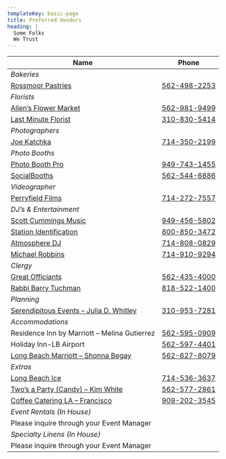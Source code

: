 ```yaml
---
templateKey: basic-page
title: Preferred Vendors
heading: |
  Some Folks
  We Trust
---
```

| Name                                                                                                          | Phone                            |
| ------------------------------------------------------------------------------------------------------------- | -------------------------------- |
| _Bakeries_                                                                                                    |                                  |
| [Rossmoor Pastries](http://www.RossmoorPastries.com)                                                          | [562-498-2253](tel:562-498-2253) |
| _Florists_                                                                                                    |                                  |
| [Allen’s Flower Market](http://www.AllensFlowerMarket.net)                                                    | [562-981-9499](tel:562-981-9499) |
| [Last Minute Florist](http://www.WhenYouThinkFlowers.com)                                                     | [310-830-5414](tel:310-830-5414) |
| _Photographers_                                                                                               |                                  |
| [Joe Katchka](http://www.KatchMoments.com)                                                                    | [714-350-2199](tel:714-350-2199) |
| _Photo Booths_                                                                                                |                                  |
| [Photo Booth Pro](http://www.PhotoBoothPro.com)                                                               | [949-743-1455](tel:949-743-1455) |
| [SocialBooths](http://www.SocialBooths.com)                                                                   | [562-544-6886](tel:562-544-6886) |
| _Videographer_                                                                                                |                                  |
| [Perryfield Films](http://www.PerryfieldFilms.com)                                                            | [714-272-7557](tel:714-272-7557) |
| _DJ’s & Entertainment_                                                                                        |                                  |
| [Scott Cummings Music](http://www.ScottCummingsMusic.com)                                                     | [949-456-5802](tel:949-456-5802) |
| [Station Identification](http://www.StationIdentification.net)                                                | [800-850-3472](tel:800-850-3472) |
| [Atmosphere DJ](http://www.AtmosphereDJ.com)                                                                  | [714-808-0829](tel:714-808-0829) |
| [Michael Robbins](http://www.MikeRob.com)                                                                     | [714-910-9294](tel:714-910-9294) |
| _Clergy_                                                                                                      |                                  |
| [Great Officiants](http://www.GreatOfficiants.com)                                                            | [562-435-4000](tel:562-435-4000) |
| [Rabbi Barry Tuchman](http://www.WeddingsWithSpirit.net)                                                      | [818-522-1400](tel:818-522-1400) |
| _Planning_                                                                                                    |                                  |
| [Serendipitous Events – Julia D. Whitley](https://www.yelp.com/biz/serendipitous-events-by-julia-los-angeles) | [310-953-7281](tel:310-953-7281) |
| _Accommodations_                                                                                              |                                  |
| Residence Inn by Marriott – Melina Gutierrez                                                                  | [562-595-0909](tel:562-595-0909) |
| Holiday Inn-LB Airport                                                                                        | [562-597-4401](tel:562-597-4401) |
| [Long Beach Marriott – Shonna Begay](https://www.marriott.com/hotels/travel/lgblb-long-beach-marriott/)       | [562-627-8079](tel:562-627-8079) |
| _Extras_                                                                                                      |                                  |
| [Long Beach Ice](http://www.LongBeachIce.com)                                                                 | [714-536-3637](tel:714-536-3637) |
| [Two’s a Party (Candy) – Kim White](http://www.TwosAParty.com)                                                | [562-577-2861](tel:562-577-2861) |
| [Coffee Catering LA – Francisco](http://www.CoffeeCateringLA.com)                                             | [909-202-3545](tel:909-202-3545) |
| _Event Rentals (In House)_                                                                                    |                                  |
| Please inquire through your Event Manager                                                                     |                                  |
| _Specialty Linens (In House)_                                                                                 |                                  |
| Please inquire through your Event Manager                                                                     |                                  |
